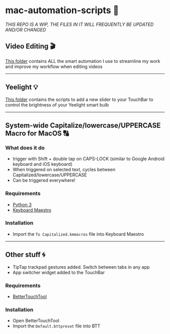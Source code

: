# mac-automation-scripts 🤖
*THIS REPO IS A WIP, THE FILES IN IT WILL FREQUENTLY BE UPDATED AND/OR CHANGED*


## Video Editing 🎬
[This folder](https://github.com/JFtechOfficial/mac-automation-scripts/tree/master/Video%20Editing) contains ALL the smart automation I use to streamline my work and improve my workflow when editing videos

---

## Yeelight 💡
[This folder](https://github.com/JFtechOfficial/mac-automation-scripts/tree/master/Yeelight) contains the scripts to add a new slider to your TouchBar to control the brightness of your Yeelight smart bulb 

---

## System-wide Capitalize/lowercase/UPPERCASE Macro for MacOS 🔠
### What does it do
* trigger with Shift + double tap on CAPS-LOCK (similar to Google Android keyboard and iOS keyboard)
* When triggered on selected text, cycles between Capitalized/lowercase/UPPERCASE
* Can be triggered everywhere!


### Requirements
* [Python 3](https://www.python.org/downloads/)
* [Keyboard Maestro](https://www.keyboardmaestro.com/main/)

### Installation
* Import the `To Capitalized.kmmacros` file into Keyboard Maestro

---

## Other stuff 🌀
* TipTap trackpad gestures added. Switch between tabs in any app
* App switcher widget added to the TouchBar

### Requirements
* [BetterTouchTool](https://a.paddle.com/v2/click/30842/40874?link=1061)

### Installation
* Open BetterTouchTool
* Import the `Default.bttpreset` file into BTT
